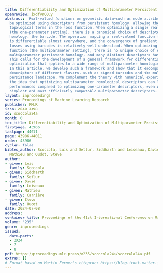 ```yaml
---
title: Differentiability and Optimization of Multiparameter Persistent Homology
openreview: ixdfvnO0uy
abstract: 'Real-valued functions on geometric data—such as node attributes on a graph—can
  be optimized using descriptors from persistent homology, allowing the user to incorporate
  topological terms in the loss function. When optimizing a single real-valued function
  (the one-parameter setting), there is a canonical choice of descriptor for persistent
  homology: the barcode. The operation mapping a real-valued function to its barcode
  is differentiable almost everywhere, and the convergence of gradient descent for
  losses using barcodes is relatively well understood. When optimizing a vector-valued
  function (the multiparameter setting), there is no unique choice of descriptor for
  multiparameter persistent homology, and many distinct descriptors have been proposed.
  This calls for the development of a general framework for differentiability and
  optimization that applies to a wide range of multiparameter homological descriptors.
  In this article, we develop such a framework and show that it encompasses well-known
  descriptors of different flavors, such as signed barcodes and the multiparameter
  persistence landscape. We complement the theory with numerical experiments supporting
  the idea that optimizing multiparameter homological descriptors can lead to improved
  performances compared to optimizing one-parameter descriptors, even when using the
  simplest and most efficiently computable multiparameter descriptors.'
layout: inproceedings
series: Proceedings of Machine Learning Research
publisher: PMLR
issn: 2640-3498
id: scoccola24a
month: 0
tex_title: Differentiability and Optimization of Multiparameter Persistent Homology
firstpage: 43986
lastpage: 44011
page: 43986-44011
order: 43986
cycles: false
bibtex_author: Scoccola, Luis and Setlur, Siddharth and Loiseaux, David and Carri\`{e}re,
  Mathieu and Oudot, Steve
author:
- given: Luis
  family: Scoccola
- given: Siddharth
  family: Setlur
- given: David
  family: Loiseaux
- given: Mathieu
  family: Carrière
- given: Steve
  family: Oudot
date: 2024-07-08
address:
container-title: Proceedings of the 41st International Conference on Machine Learning
volume: '235'
genre: inproceedings
issued:
  date-parts:
  - 2024
  - 7
  - 8
pdf: https://proceedings.mlr.press/v235/scoccola24a/scoccola24a.pdf
extras: []
# Format based on Martin Fenner's citeproc: https://blog.front-matter.io/posts/citeproc-yaml-for-bibliographies/
---
```

